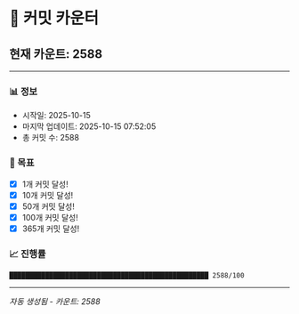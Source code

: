 # 🔢 커밋 카운터

## 현재 카운트: 2588

---

### 📊 정보
- 시작일: 2025-10-15
- 마지막 업데이트: 2025-10-15 07:52:05
- 총 커밋 수: 2588

### 🎯 목표
- [x] 1개 커밋 달성!
- [x] 10개 커밋 달성!
- [x] 50개 커밋 달성!
- [x] 100개 커밋 달성!
- [x] 365개 커밋 달성!

### 📈 진행률
```
██████████████████████████████████████████████████ 2588/100
```

---
*자동 생성됨 - 카운트: 2588*
